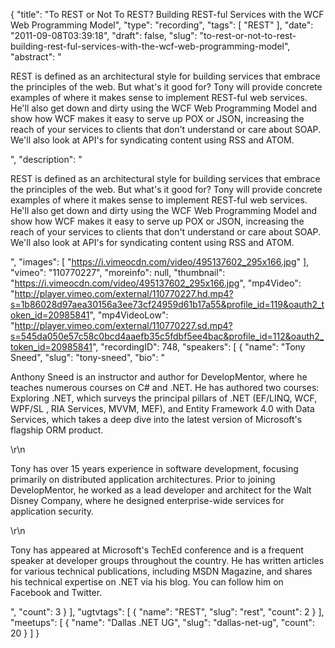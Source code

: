 {
  "title": "To REST or Not To REST? Building REST-ful Services with the WCF Web Programming Model",
  "type": "recording",
  "tags": [
    "REST"
  ],
  "date": "2011-09-08T03:39:18",
  "draft": false,
  "slug": "to-rest-or-not-to-rest-building-rest-ful-services-with-the-wcf-web-programming-model",
  "abstract": "<p>REST is defined as an architectural style for building services that embrace the principles of the web. But what's it good for? Tony will provide concrete examples of where it makes sense to implement REST-ful web services. He'll also get down and dirty using the WCF Web Programming Model and show how WCF makes it easy to serve up POX or JSON, increasing the reach of your services to clients that don't understand or care about SOAP. We'll also look at API's for syndicating content using RSS and ATOM.</p>",
  "description": "<p>REST is defined as an architectural style for building services that embrace the principles of the web. But what's it good for? Tony will provide concrete examples of where it makes sense to implement REST-ful web services. He'll also get down and dirty using the WCF Web Programming Model and show how WCF makes it easy to serve up POX or JSON, increasing the reach of your services to clients that don't understand or care about SOAP. We'll also look at API's for syndicating content using RSS and ATOM.</p>",
  "images": [
    "https://i.vimeocdn.com/video/495137602_295x166.jpg"
  ],
  "vimeo": "110770227",
  "moreinfo": null,
  "thumbnail": "https://i.vimeocdn.com/video/495137602_295x166.jpg",
  "mp4Video": "http://player.vimeo.com/external/110770227.hd.mp4?s=1b86028d97aea30156a3ee73cf24959d61b17a55&profile_id=119&oauth2_token_id=20985841",
  "mp4VideoLow": "http://player.vimeo.com/external/110770227.sd.mp4?s=545da050e57c58c0bcd4aaefb35c5fdbf5ee4bac&profile_id=112&oauth2_token_id=20985841",
  "recordingID": 748,
  "speakers": [
    {
      "name": "Tony Sneed",
      "slug": "tony-sneed",
      "bio": "<p>Anthony Sneed is an instructor and author for DevelopMentor, where he teaches numerous courses on C# and .NET. He has authored two courses: Exploring .NET, which surveys the principal pillars of .NET (EF/LINQ, WCF, WPF/SL , RIA Services, MVVM, MEF), and Entity Framework 4.0 with Data Services, which takes a deep dive into the latest version of Microsoft's flagship ORM product.</p>\r\n<p>Tony has over 15 years experience in software development, focusing primarily on distributed application architectures. Prior to joining DevelopMentor, he worked as a lead developer and architect for the Walt Disney Company, where he designed enterprise-wide services for application security.</p>\r\n<p>Tony has appeared at Microsoft's TechEd conference and is a frequent speaker at developer groups throughout the country. He has written articles for various technical publications, including MSDN Magazine, and shares his technical expertise on .NET via his blog. You can follow him on Facebook and Twitter.</p>",
      "count": 3
    }
  ],
  "ugtvtags": [
    {
      "name": "REST",
      "slug": "rest",
      "count": 2
    }
  ],
  "meetups": [
    {
      "name": "Dallas .NET UG",
      "slug": "dallas-net-ug",
      "count": 20
    }
  ]
}
